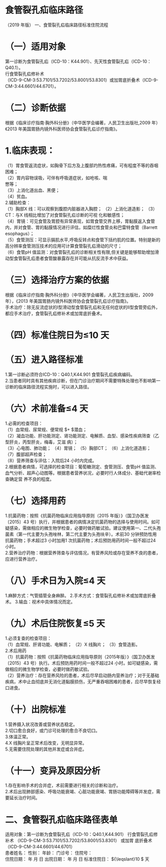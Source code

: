 # 食管裂孔疝临床路径  
（2019 年版） 一、食管裂孔疝临床路径标准住院流程  
# （一）适用对象  
第一诊断为食管裂孔疝（ICD-10：K44.901）、先天性食管裂孔疝（ICD-10：Q40.1）。  
行食管裂孔疝修补术  
（ICD-9-CM-3:53.7101/53.7202/53.8001/53.8301）或加胃底折叠术（ICD-9-CM-3:44.6601/44.6701）。  
# （二）诊断依据  
根据《临床诊疗指南·胸外科分册》（中华医学会编著，人民卫生出版社,2009 年）《2013 年美国胃肠内镜外科医师协会食管裂孔疝诊疗指南》。  
# 1.临床表现：  
（1）胃食管返流症状，如胸骨下后方及上腹部灼热性疼痛，可有程度不等的吞咽困难；  
（2）胃内容物误吸，可伴有呼吸道症状，如呛咳、喘  
憋等；  
（3）上消化道出血、黑便；  
（4）贫血。  
2.辅助检查：  
（1）胸部X 线：可以观察到腹腔内脏器进入胸腔； （2）上消化道造影； （3）CT：与X 线相比增加了对食管裂孔疝诊断的可视 化和敏感性；  
（4）胃镜：可见食管及胃腔有异常表现，如胃食管交界上移，胃黏膜返入食管内，并对食管、胃的黏膜情况进行评估，如糜烂性食管炎和巴雷特食管（Barrett esophagus）；  
（5）食管测压：可显示膈肌水平,呼吸反转点和食管下括约肌的位置。特别是新的高分辨率食管测压技术的应用可计算食管裂孔疝滑动的尺寸；  
（6）食管pH 值监测：对食管裂孔疝的诊断相关性有限,但关键是能够帮助增加滑动型食管裂孔疝患者食管酸暴露存在并可能从抗反流手术中获益。  
# （三）选择治疗方案的依据  
根据《临床诊疗指南·胸外科分册》（中华医学会编著，人民卫生出版社，2009 年），《2013 年美国胃肠内镜外科医师协会食管裂孔疝诊疗指南》。  
手术治疗：除无反流症状的Ⅰ型滑动型食管裂孔疝和无任何症状的Ⅱ型食管旁疝外，都应手术治疗，食管裂孔疝修补术或加胃底折叠术。  
# （四）标准住院日为≤10 天  
# （五）进入路径标准  
1.第一诊断必须符合ICD-10：Q40.1,K44.901 食管裂孔疝疾病编码。  
2.当患者同时具有其他疾病诊断，但在门诊治疗期间不需要特殊处理也不影响第一诊断的临床路径流程实施时，可以进入路径。  
# （六）术前准备≤4 天  
1.必需的检查项目：  
（1）血常规、尿常规、便常规 $+ $潜血；  
（2）凝血功能、肝功能测定、肾功能测定、电解质、血型、感染性疾病筛查（乙型肝炎，丙型肝炎，梅毒，艾滋 病）；  
（3）心电图、肺功能； （4）胃镜； （5）胸部CT； （6）上消化道造影； （7）腹部超声检查；  
（8）营养筛查与评估：入院后24 小时内完成。  
2.根据患者病情，可选择的检查项目：葡萄糖测定、食管测压、食管pH 值监测、血气分析、超声心动图等。根据患者营养状况，必要时行人体成分、基础代谢率检查确定营 养不良的程度。  
# （七）选择用药  
1.抗菌药物：按照《抗菌药物临床应用指导原则（2015 年版）》（国卫办医发〔2015〕43 号）执行，并根据患者的病情决定抗菌药物的选择与使用时间。如可疑感染，需做相应的微生物学检查，必要时做药敏试验。建议使用第一、二代头孢菌素（第一代主要为头孢唑林，第二代主要为头孢呋辛）。术前30 分钟预防性用抗菌药物；手术超过3 小时加用1 次抗菌药物；术后预防用药时间一般不超过24 小时。  
2.营养治疗药物：根据营养筛查与评估情况，有营养风险或存在营养不良的患者，应进行营养治疗。  
# （八）手术日为入院≤4 天  
1.麻醉方式：气管插管全身麻醉。 2.手术方式：食管裂孔疝修补术或加胃底折叠术。 3.输血：视术中具体情况而定。  
# （九）术后住院恢复≤5 天  
1.必须复查的检查项目：  
（1）血常规、肝肾功能、电解质； （2）X 线胸片； （3）食管造影。  
2.术后用药  
（1）抗菌药物：按照《抗菌药物临床应用指导原则（2015年版）》（国卫办医发〔2015〕43 号）执行。术后预防用药时间一般不超过24 小时。如可疑感染，需做相应的微生物学检查，必要时做药敏试验。  
（2）营养治疗：存在营养风险的患者，术后尽早启动肠内营养治疗；对于无基础疾病，术中止血彻底并无消化道黏膜损伤，无严重吞咽困难的患者，应尽早恢复经口进食。  
# （十）出院标准  
1.营养摄入状况改善或营养状态稳定。  
2.切口愈合良好，或门诊可处理的愈合不良切口。  
3.体温正常。  
4.X 线胸片呈正常术后改变，无明显异常。  
5.无需要住院处理的其他并发症或合并症。  
# （十一）变异及原因分析  
1.存在影响手术的合并症，术前需要进行相关的诊断和治疗。  
2.术后出现肺部感染、呼吸功能衰竭、心脏功能衰竭、胃肠功能障碍等并发症，需要延长治疗时间。  
# 二、食管裂孔疝临床路径表单  
适用对象：第一诊断为食管裂孔疝（ICD-10：Q40.1,K44.901） 行食管裂孔疝修补术 （ICD-9-CM-3:53.7101/53.7202/53.8001/53.8301） 或加胃 底折叠术（ICD-9-CM-3:44.6601/44.6701）  
患者姓名：       性别：      年龄：      门诊号：      住院号：  
住院日期：   年   月   日  出院日期：   年   月   日  标准住院日： ${\leqslant}10 $ 天  

